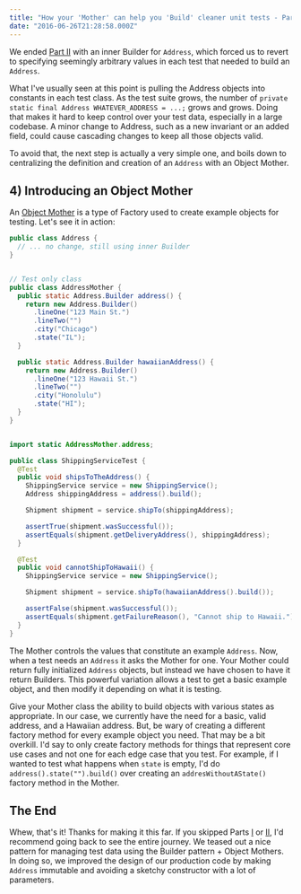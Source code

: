 ```yaml
---
title: "How your 'Mother' can help you 'Build' cleaner unit tests - Part III"
date: "2016-06-26T21:28:58.000Z"
---
```


We ended [Part II](/how-your-mother-can-help-you-build-cleaner-unit-tests/part-ii) with an inner
Builder for `Address`, which forced us to revert to specifying seemingly arbitrary values in each
test that needed to build an `Address`.

What I've usually seen at this point is pulling the Address objects into constants in each test
class. As the test suite grows, the number of `private static final Address WHATEVER_ADDRESS = ...;`
grows and grows. Doing that makes it hard to keep control over your test data, especially in a large
codebase. A minor change to Address, such as a new invariant or an added field, could cause
cascading changes to keep all those objects valid.

To avoid that, the next step is actually a very simple one, and boils down to centralizing the
definition and creation of an `Address` with an Object Mother.

<!-- more -->

## 4) Introducing an Object Mother

An [Object Mother](http://martinfowler.com/bliki/ObjectMother.html) is a type of Factory used to
create example objects for testing. Let's see it in action:

```java
public class Address {
  // ... no change, still using inner Builder
}


// Test only class
public class AddressMother {
  public static Address.Builder address() {
    return new Address.Builder()
      .lineOne("123 Main St.")
      .lineTwo("")
      .city("Chicago")
      .state("IL");
  }

  public static Address.Builder hawaiianAddress() {
    return new Address.Builder()
      .lineOne("123 Hawaii St.")
      .lineTwo("")
      .city("Honolulu")
      .state("HI");
  }
}


import static AddressMother.address;

public class ShippingServiceTest {
  @Test
  public void shipsToTheAddress() {
    ShippingService service = new ShippingService();
    Address shippingAddress = address().build();

    Shipment shipment = service.shipTo(shippingAddress);

    assertTrue(shipment.wasSuccessful());
    assertEquals(shipment.getDeliveryAddress(), shippingAddress);
  }

  @Test
  public void cannotShipToHawaii() {
    ShippingService service = new ShippingService();

    Shipment shipment = service.shipTo(hawaiianAddress().build());

    assertFalse(shipment.wasSuccessful());
    assertEquals(shipment.getFailureReason(), "Cannot ship to Hawaii.");
  }
}
```

The Mother controls the values that constitute an example `Address`. Now, when a test needs an
`Address` it asks the Mother for one. Your Mother could return fully initialized `Address` objects,
but instead we have chosen to have it return Builders. This powerful variation allows a test to get
a basic example object, and then modify it depending on what it is testing.

Give your Mother class the ability to build objects with various states as appropriate. In our case,
we currently have the need for a basic, valid address, and a Hawaiian address. But, be wary of
creating a different factory method for every example object you need. That may be a bit overkill.
I'd say to only create factory methods for things that represent core use cases and not one for each
edge case that you test. For example, if I wanted to test what happens when `state` is empty, I'd do
`address().state("").build()` over creating an `addresWithoutAState()` factory method in the Mother.

## The End

Whew, that's it! Thanks for making it this far. If you skipped Parts
[I](/how-your-mother-can-help-you-build-cleaner-unit-tests/part-i) or
[II](/how-your-mother-can-help-you-build-cleaner-unit-tests/part-ii), I'd recommend going back to
see the entire journey. We teased out a nice pattern for managing test data using the Builder
pattern + Object Mothers. In doing so, we improved the design of our production code by making
`Address` immutable and avoiding a sketchy constructor with a lot of parameters.
